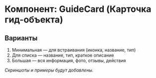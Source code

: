 # Компонент: GuideCard (Карточка гид-объекта)

## Варианты
1. Минимальная — для встраивания (иконка, название, тип)
2. Для списка — название, тип, краткое описание
3. Большая — вся информация, фото, отзывы, действия

_Скриншоты и примеры будут добавлены._ 